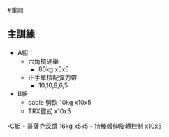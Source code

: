 #重訓

## 主訓練
- A組：
	- 六角槓硬舉
		- 80kg x5x5
	- 正手單槓配彈力帶
		- 10,10,8,6,5 
- B組
	- cable 劈砍 10kg x10x5
	- TRX鋸式 x10x5

-C組
	- 哥薩克深蹲 16kg x5x5
	- 持棒髖伸旋轉控制 x10x5